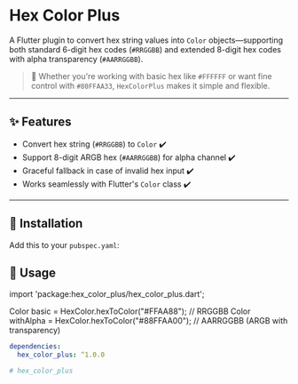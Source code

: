 # Hex Color Plus

A Flutter plugin to convert hex string values into `Color` objects—supporting both standard 6-digit hex codes (`#RRGGBB`) and extended 8-digit hex codes with alpha transparency (`#AARRGGBB`).

> 🎨 Whether you're working with basic hex like `#FFFFFF` or want fine control with `#80FFAA33`, `HexColorPlus` makes it simple and flexible.

---

## ✨ Features

- Convert hex string (`#RRGGBB`) to `Color` ✔️  
- Support 8-digit ARGB hex (`#AARRGGBB`) for alpha channel ✔️  
- Graceful fallback in case of invalid hex input ✔️  
- Works seamlessly with Flutter's `Color` class ✔️  

---

## 🔧 Installation

Add this to your `pubspec.yaml`:

## 🚀 Usage

import 'package:hex_color_plus/hex_color_plus.dart';

Color basic = HexColor.hexToColor("#FFAA88");       // RRGGBB
Color withAlpha = HexColor.hexToColor("#88FFAA00"); // AARRGGBB (ARGB with transparency)


```yaml
dependencies:
  hex_color_plus: ^1.0.0

#   h e x _ c o l o r _ p l u s  
 